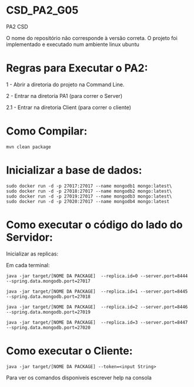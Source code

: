 # CSD_PA2_G05
PA2 CSD

O nome do repositório não corresponde à versão correta.
O projeto foi implementado e executado num ambiente linux ubuntu 

# Regras para Executar o PA2:

1 - Abrir a diretoria do projeto na Command Line.


2 - Entrar na diretoria PA1 (para correr o Server)

2.1 - Entrar na diretoria Client (para correr o cliente)
# Como Compilar:

    mvn clean package



# Inicializar a base de dados: 


    sudo docker run -d -p 27017:27017 --name mongodb1 mongo:latest\
    sudo docker run -d -p 27018:27017 --name mongodb2 mongo:latest\
    sudo docker run -d -p 27019:27017 --name mongodb3 mongo:latest\
    sudo docker run -d -p 27020:27017 --name mongodb4 mongo:latest


# Como executar o código do lado do Servidor:


Inicializar as replicas:

Em cada terminal:

    java -jar target/[NOME DA PACKAGE]  --replica.id=0 --server.port=8444 --spring.data.mongodb.port=27017

    java -jar target/[NOME DA PACKAGE]  --replica.id=1 --server.port=8445 --spring.data.mongodb.port=27018

    java -jar target/[NOME DA PACKAGE]  --replica.id=2 --server.port=8446 --spring.data.mongodb.port=27019

    java -jar target/[NOME DA PACKAGE]  --replica.id=3 --server.port=8447 --spring.data.mongodb.port=27020


# Como executar o Cliente:

    java -jar target/[NOME DA PACKAGE] --token=<input String>

Para ver os comandos disponiveis escrever help na consola
